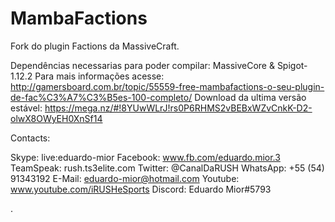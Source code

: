 # MambaFactions
Fork do plugin Factions da MassiveCraft.

Dependências necessarias para poder compilar: MassiveCore & Spigot-1.12.2
Para mais informações acesse: http://gamersboard.com.br/topic/55559-free-mambafactions-o-seu-plugin-de-fac%C3%A7%C3%B5es-100-completo/
Download da ultima versão estável: https://mega.nz/#!8YUwWLrJ!rs0P6RHMS2vBEBxWZvCnkK-D2-olwX8OWyEH0XnSf14

Contacts: 

Skype: live:eduardo-mior 
Facebook: www.fb.com/eduardo.mior.3 
TeamSpeak: rush.ts3elite.com 
Twitter: @CanalDaRUSH 
WhatsApp: +55 (54) 91343192
E-Mail: eduardo-mior@hotmail.com
Youtube: www.youtube.com/iRUSHeSports
Discord: Eduardo Mior#5793

.
